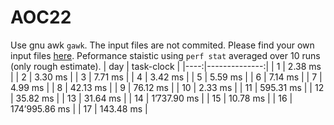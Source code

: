 # AOC22
Use gnu awk `gawk`. The input files are not commited. Please find your own input
files [here](https://adventofcode.com/). Peformance staistic using `perf stat`
averaged over 10 runs (only rough estimate).
| day |    task-clock |
|----:|--------------:|
|   1 |       2.38 ms |
|   2 |       3.30 ms |
|   3 |       7.71 ms |
|   4 |       3.42 ms |
|   5 |       5.59 ms |
|   6 |       7.14 ms |
|   7 |       4.99 ms |
|   8 |      42.13 ms |
|   9 |      76.12 ms |
|  10 |       2.33 ms |
|  11 |     595.31 ms |
|  12 |      35.82 ms |
|  13 |      31.64 ms |
|  14 |   1’737.90 ms |
|  15 |      10.78 ms |
|  16 | 174’995.86 ms |
|  17 |     143.48 ms |
